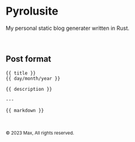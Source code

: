 # Pyrolusite
My personal static blog generater written in Rust.

<br>

## Post format
```
{{ title }}
{{ day/month/year }}

{{ description }}

---

{{ markdown }}
```

<br>

<sub>© 2023 Max, All rights reserved.</sub>